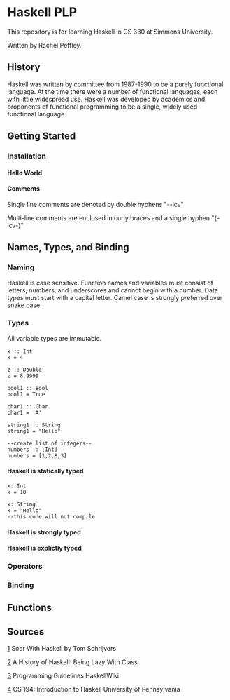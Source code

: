 # Haskell PLP
This repository is for learning Haskell in CS 330 at Simmons University.

Written by Rachel Peffley.
## History
Haskell was written by committee from 1987-1990 to be a purely functional language. At the time there were a number of functional languages, each with little widespread use. Haskell was developed by academics and proponents of functional programming to be a single, widely used functional language.

## Getting Started
### Installation
#### Hello World
#### Comments
Single line comments are denoted by double hyphens "--lcv"

Multi-line comments are enclosed in curly braces and a single hyphen "{-lcv-}"

## Names, Types, and Binding
### Naming
Haskell is case sensitive. Function names and variables must consist of letters, numbers, and underscores and cannot begin with a number. Data types must start with a capital letter. Camel case is strongly preferred over snake case.
### Types
All variable types are immutable.

```
x :: Int
x = 4

z :: Double
z = 8.9999

bool1 :: Bool
bool1 = True

char1 :: Char
char1 = 'A'

string1 :: String
string1 = "Hello"

--create list of integers--
numbers :: [Int]
numbers = [1,2,8,3]
```
#### Haskell is statically typed
```
x::Int
x = 10

x::String
x = "Hello"
--this code will not compile
```
#### Haskell is strongly typed
#### Haskell is explictly typed
### Operators
### Binding

## Functions

## Sources
[1](https://learning.oreilly.com/library/view/soar-with-haskell/9781805128458/) Soar With Haskell by Tom Schrijvers

[2](https://www.microsoft.com/en-us/research/wp-content/uploads/2016/07/history.pdf?from=https://research.microsoft.com/~simonpj/papers/history-of-haskell/history.pdf&type=exact) A History of Haskell: Being Lazy With Class

[3](https://wiki.haskell.org/Programming_guidelines) Programming Guidelines HaskellWiki

[4](https://www.seas.upenn.edu/~cis1940/spring13/lectures.html) CS 194: Introduction to Haskell University of Pennsylvania
